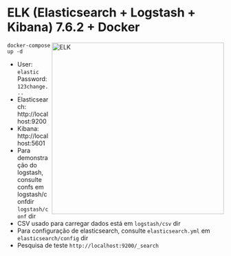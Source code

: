 # ELK (Elasticsearch + Logstash + Kibana) 7.6.2 + Docker

<img src="https://images.contentstack.io/v3/assets/bltefdd0b53724fa2ce/blt280217a63b82a734/5bbdaacf63ed239936a7dd56/elastic-logo.svg" alt="ELK" width="400" align="right" />

```
docker-compose up -d
```

* User: `elastic` Password: `123change...`
* Elasticsearch: http://localhost:9200
* Kibana: http://localhost:5601
* Para demonstração do logstash, consulte confs em logstash/confdir `logstash/conf` dir
* CSV usado para carregar dados está em `logstash/csv` dir
* Para configuração de elasticsearch, consulte `elasticsearch.yml` em `elasticsearch/config` dir
* Pesquisa de teste `http://localhost:9200/_search`

